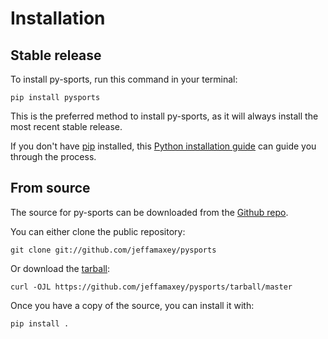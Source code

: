 # Installation

## Stable release

To install py-sports, run this command in your
terminal:

``` console
pip install pysports
```

This is the preferred method to install py-sports, as it will always install the most recent stable release.

If you don't have [pip][] installed, this [Python installation guide][]
can guide you through the process.

## From source

The source for py-sports can be downloaded from
the [Github repo][].

You can either clone the public repository:

``` console
git clone git://github.com/jeffamaxey/pysports
```

Or download the [tarball][]:

``` console
curl -OJL https://github.com/jeffamaxey/pysports/tarball/master
```

Once you have a copy of the source, you can install it with:

``` console
pip install .
```

  [pip]: https://pip.pypa.io
  [Python installation guide]: http://docs.python-guide.org/en/latest/starting/installation/
  [Github repo]: https://github.com/%7B%7B%20cookiecutter.github_username%20%7D%7D/%7B%7B%20cookiecutter.project_slug%20%7D%7D
  [tarball]: https://github.com/%7B%7B%20cookiecutter.github_username%20%7D%7D/%7B%7B%20cookiecutter.project_slug%20%7D%7D/tarball/master
